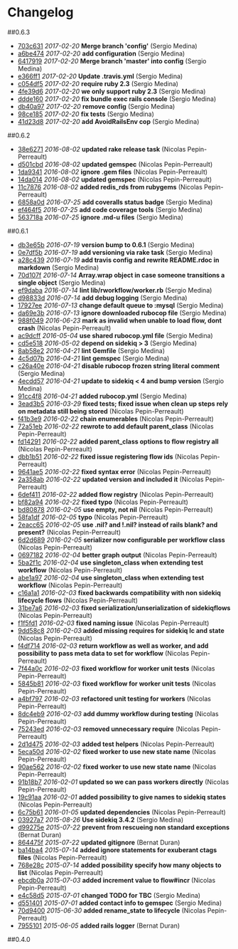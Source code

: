 # Changelog

##0.6.3

- [703c631](https://github.com/barcoo/rworkflow/commit/703c631) *2017-02-20* __Merge branch 'config'__ (Sergio Medina)
- [a6be474](https://github.com/barcoo/rworkflow/commit/a6be474) *2017-02-20* __add configuration__ (Sergio Medina)
- [6417919](https://github.com/barcoo/rworkflow/commit/6417919) *2017-02-20* __Merge branch 'master' into config__ (Sergio Medina)
- [e366ff1](https://github.com/barcoo/rworkflow/commit/e366ff1) *2017-02-20* __Update .travis.yml__ (Sergio Medina)
- [c054df5](https://github.com/barcoo/rworkflow/commit/c054df5) *2017-02-20* __require ruby 2.3__ (Sergio Medina)
- [4fe39d6](https://github.com/barcoo/rworkflow/commit/4fe39d6) *2017-02-20* __we only support ruby 2.3__ (Sergio Medina)
- [ddde160](https://github.com/barcoo/rworkflow/commit/ddde160) *2017-02-20* __fix bundle exec rails console__ (Sergio Medina)
- [db40a97](https://github.com/barcoo/rworkflow/commit/db40a97) *2017-02-20* __remove config__ (Sergio Medina)
- [98ce185](https://github.com/barcoo/rworkflow/commit/98ce185) *2017-02-20* __fix tests__ (Sergio Medina)
- [41d23d8](https://github.com/barcoo/rworkflow/commit/41d23d8) *2017-02-20* __add AvoidRailsEnv cop__ (Sergio Medina)

##0.6.2

- [38e6271](https://github.com/barcoo/rworkflow/commit/38e6271) *2016-08-02* __updated rake release task__ (Nicolas Pepin-Perreault)
- [d501cbd](https://github.com/barcoo/rworkflow/commit/d501cbd) *2016-08-02* __updated gemspec__ (Nicolas Pepin-Perreault)
- [1da9341](https://github.com/barcoo/rworkflow/commit/1da9341) *2016-08-02* __ignore .gem files__ (Nicolas Pepin-Perreault)
- [14da014](https://github.com/barcoo/rworkflow/commit/14da014) *2016-08-02* __updated gemspec__ (Nicolas Pepin-Perreault)
- [11c7876](https://github.com/barcoo/rworkflow/commit/11c7876) *2016-08-02* __added redis_rds from rubygems__ (Nicolas Pepin-Perreault)
- [6858a0d](https://github.com/barcoo/rworkflow/commit/6858a0d) *2016-07-25* __add coveralls status badge__ (Sergio Medina)
- [ef464f5](https://github.com/barcoo/rworkflow/commit/ef464f5) *2016-07-25* __add code coverage tools__ (Sergio Medina)
- [563718a](https://github.com/barcoo/rworkflow/commit/563718a) *2016-07-25* __ignore .md-u files__ (Sergio Medina)

##0.6.1

- [db3e65b](https://github.com/barcoo/rworkflow/commit/db3e65b) *2016-07-19* __version bump to 0.6.1__ (Sergio Medina)
- [0e7df5b](https://github.com/barcoo/rworkflow/commit/0e7df5b) *2016-07-19* __add versioning via rake task__ (Sergio Medina)
- [a28c439](https://github.com/barcoo/rworkflow/commit/a28c439) *2016-07-19* __add travis config and rewrite README.rdoc in markdown__ (Sergio Medina)
- [70d107f](https://github.com/barcoo/rworkflow/commit/70d107f) *2016-07-14* __Array.wrap object in case someone transitions a single object__ (Sergio Medina)
- [ef9daba](https://github.com/barcoo/rworkflow/commit/ef9daba) *2016-07-14* __lint lib/rworkflow/worker.rb__ (Sergio Medina)
- [d98833d](https://github.com/barcoo/rworkflow/commit/d98833d) *2016-07-14* __add debug logging__ (Sergio Medina)
- [17927ee](https://github.com/barcoo/rworkflow/commit/17927ee) *2016-07-13* __change default queue to :mysql__ (Sergio Medina)
- [da69e3b](https://github.com/barcoo/rworkflow/commit/da69e3b) *2016-07-13* __ignore downloaded rubocop file__ (Sergio Medina)
- [988f049](https://github.com/barcoo/rworkflow/commit/988f049) *2016-06-23* __mark as invalid when unable to load flow, dont crash__ (Nicolas Pepin-Perreault)
- [ac9dcff](https://github.com/barcoo/rworkflow/commit/ac9dcff) *2016-05-04* __use shared rubocop.yml file__ (Sergio Medina)
- [cd5e518](https://github.com/barcoo/rworkflow/commit/cd5e518) *2016-05-02* __depend on sidekiq > 3__ (Sergio Medina)
- [8ab58e2](https://github.com/barcoo/rworkflow/commit/8ab58e2) *2016-04-21* __lint Gemfile__ (Sergio Medina)
- [4c5d07b](https://github.com/barcoo/rworkflow/commit/4c5d07b) *2016-04-21* __lint gemspec__ (Sergio Medina)
- [c26a40e](https://github.com/barcoo/rworkflow/commit/c26a40e) *2016-04-21* __disable rubocop frozen string literal comment__ (Sergio Medina)
- [4ecdd57](https://github.com/barcoo/rworkflow/commit/4ecdd57) *2016-04-21* __update to sidekiq < 4 and bump version__ (Sergio Medina)
- [91cc4f8](https://github.com/barcoo/rworkflow/commit/91cc4f8) *2016-04-21* __added rubocop.yml__ (Sergio Medina)
- [3ead3b5](https://github.com/barcoo/rworkflow/commit/3ead3b5) *2016-03-29* __fixed tests; fixed issue when clean up steps rely on metadata still being stored__ (Nicolas Pepin-Perreault)
- [f41b3e9](https://github.com/barcoo/rworkflow/commit/f41b3e9) *2016-02-22* __chain enumerables__ (Nicolas Pepin-Perreault)
- [72a51eb](https://github.com/barcoo/rworkflow/commit/72a51eb) *2016-02-22* __rewrote to add default parent_class__ (Nicolas Pepin-Perreault)
- [fd14291](https://github.com/barcoo/rworkflow/commit/fd14291) *2016-02-22* __added parent_class options to flow registry all__ (Nicolas Pepin-Perreault)
- [dbb1b51](https://github.com/barcoo/rworkflow/commit/dbb1b51) *2016-02-22* __fixed issue registering flow ids__ (Nicolas Pepin-Perreault)
- [9641ae5](https://github.com/barcoo/rworkflow/commit/9641ae5) *2016-02-22* __fixed syntax error__ (Nicolas Pepin-Perreault)
- [2a358ab](https://github.com/barcoo/rworkflow/commit/2a358ab) *2016-02-22* __updated version and included it__ (Nicolas Pepin-Perreault)
- [6def411](https://github.com/barcoo/rworkflow/commit/6def411) *2016-02-22* __added flow registry__ (Nicolas Pepin-Perreault)
- [bf82a94](https://github.com/barcoo/rworkflow/commit/bf82a94) *2016-02-22* __fixed typo__ (Nicolas Pepin-Perreault)
- [bd80878](https://github.com/barcoo/rworkflow/commit/bd80878) *2016-02-05* __use empty, not nil__ (Nicolas Pepin-Perreault)
- [58fa1df](https://github.com/barcoo/rworkflow/commit/58fa1df) *2016-02-05* __typo__ (Nicolas Pepin-Perreault)
- [2eacc65](https://github.com/barcoo/rworkflow/commit/2eacc65) *2016-02-05* __use .nil? and !.nil? instead of rails blank? and present?__ (Nicolas Pepin-Perreault)
- [6d2d689](https://github.com/barcoo/rworkflow/commit/6d2d689) *2016-02-05* __serializer now configurable per workflow class__ (Nicolas Pepin-Perreault)
- [0697182](https://github.com/barcoo/rworkflow/commit/0697182) *2016-02-04* __better graph output__ (Nicolas Pepin-Perreault)
- [5ba2f1c](https://github.com/barcoo/rworkflow/commit/5ba2f1c) *2016-02-04* __use singleton_class when extending test workflow__ (Nicolas Pepin-Perreault)
- [abe1a97](https://github.com/barcoo/rworkflow/commit/abe1a97) *2016-02-04* __use singleton_class when extending test workflow__ (Nicolas Pepin-Perreault)
- [c16a1a1](https://github.com/barcoo/rworkflow/commit/c16a1a1) *2016-02-03* __fixed backwards compatibility with non sidekiq lifecycle flows__ (Nicolas Pepin-Perreault)
- [31be7a6](https://github.com/barcoo/rworkflow/commit/31be7a6) *2016-02-03* __fixed serialization/unserialization of sidekiqflows__ (Nicolas Pepin-Perreault)
- [f1f5fd1](https://github.com/barcoo/rworkflow/commit/f1f5fd1) *2016-02-03* __fixed naming issue__ (Nicolas Pepin-Perreault)
- [9dd58c8](https://github.com/barcoo/rworkflow/commit/9dd58c8) *2016-02-03* __added missing requires for sidekiq lc and state__ (Nicolas Pepin-Perreault)
- [f4df714](https://github.com/barcoo/rworkflow/commit/f4df714) *2016-02-03* __return workflow as well as worker, and add possibility to pass meta data to set for workflow__ (Nicolas Pepin-Perreault)
- [7f44a0c](https://github.com/barcoo/rworkflow/commit/7f44a0c) *2016-02-03* __fixed workflow for worker unit tests__ (Nicolas Pepin-Perreault)
- [5845b81](https://github.com/barcoo/rworkflow/commit/5845b81) *2016-02-03* __fixed workflow for worker unit tests__ (Nicolas Pepin-Perreault)
- [a4bf797](https://github.com/barcoo/rworkflow/commit/a4bf797) *2016-02-03* __refactored unit testing for workers__ (Nicolas Pepin-Perreault)
- [8dc4eb9](https://github.com/barcoo/rworkflow/commit/8dc4eb9) *2016-02-03* __add dummy workflow during testing__ (Nicolas Pepin-Perreault)
- [75243ed](https://github.com/barcoo/rworkflow/commit/75243ed) *2016-02-03* __removed unnecessary require__ (Nicolas Pepin-Perreault)
- [2d1d475](https://github.com/barcoo/rworkflow/commit/2d1d475) *2016-02-03* __added test helpers__ (Nicolas Pepin-Perreault)
- [5eca50d](https://github.com/barcoo/rworkflow/commit/5eca50d) *2016-02-02* __fixed worker to use new state name__ (Nicolas Pepin-Perreault)
- [90ae562](https://github.com/barcoo/rworkflow/commit/90ae562) *2016-02-02* __fixed worker to use new state name__ (Nicolas Pepin-Perreault)
- [91b18b7](https://github.com/barcoo/rworkflow/commit/91b18b7) *2016-02-01* __updated so we can pass workers directly__ (Nicolas Pepin-Perreault)
- [19c91aa](https://github.com/barcoo/rworkflow/commit/19c91aa) *2016-02-01* __added possibility to give names to sidekiq states__ (Nicolas Pepin-Perreault)
- [6c75b61](https://github.com/barcoo/rworkflow/commit/6c75b61) *2016-01-05* __updated dependencies__ (Nicolas Pepin-Perreault)
- [03927a7](https://github.com/barcoo/rworkflow/commit/03927a7) *2015-08-26* __Use sidekiq 3.4.2__ (Sergio Medina)
- [d99275e](https://github.com/barcoo/rworkflow/commit/d99275e) *2015-07-22* __prevent from rescueing non standard exceptions__ (Bernat Duran)
- [864475f](https://github.com/barcoo/rworkflow/commit/864475f) *2015-07-22* __updated gitignore__ (Bernat Duran)
- [ba14ba4](https://github.com/barcoo/rworkflow/commit/ba14ba4) *2015-07-14* __added ignore statements for exuberant ctags files__ (Nicolas Pepin-Perreault)
- [768e28c](https://github.com/barcoo/rworkflow/commit/768e28c) *2015-07-14* __added possibility specify how many objects to list__ (Nicolas Pepin-Perreault)
- [ebcdb0a](https://github.com/barcoo/rworkflow/commit/ebcdb0a) *2015-07-03* __added increment value to flow#incr__ (Nicolas Pepin-Perreault)
- [e4c58d5](https://github.com/barcoo/rworkflow/commit/e4c58d5) *2015-07-01* __changed TODO for TBC__ (Sergio Medina)
- [d551401](https://github.com/barcoo/rworkflow/commit/d551401) *2015-07-01* __added contact info to gemspec__ (Sergio Medina)
- [70d9400](https://github.com/barcoo/rworkflow/commit/70d9400) *2015-06-30* __added rename_state to lifecycle__ (Nicolas Pepin-Perreault)
- [7955101](https://github.com/barcoo/rworkflow/commit/7955101) *2015-06-05* __added rails logger__ (Bernat Duran)

##0.4.0
